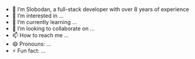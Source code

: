 - 👋 I’m Slobodan, a full-stack developer with over 8 years of experience
- 👀 I’m interested in ...
- 🌱 I’m currently learning ...
- 💞️ I’m looking to collaborate on ...
- 📫 How to reach me ...
- 😄 Pronouns: ...
- ⚡ Fun fact: ...

<!---
bobivelick/bobivelick is a ✨ special ✨ repository because its `README.md` (this file) appears on your GitHub profile.
You can click the Preview link to take a look at your changes.
--->
